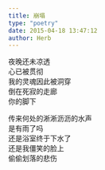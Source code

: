 ```yaml
---  
title: 崩塌  
type: "poetry"  
date: 2015-04-18 13:47:12  
author: Herb  
---  
```

夜晚还未凉透  
心已被贯彻  
我的灵魂因此被洞穿  
倒在死寂的走廊  
你的脚下  

传来何处的淅淅沥沥的水声  
是有雨了吗  
还是浴室终于下水了  
还是我僵笑的脸上  
偷偷划落的悲伤